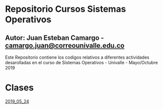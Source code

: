# Repositorio Cursos Sistemas Operativos

## Autor: Juan Esteban Camargo - camargo.juan@correounivalle.edu.co

Este Repositorio contiene los codigos relativos a diferentes actividades
desarolladas en el curso de Sistemas Operativos - Univalle - Mayo/Octubre 2019

# Clases

[2019_05_24](https://github.com/Juanescacha/SistemasOperativos/tree/master/2019_05_24)
